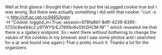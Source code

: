 Well at first glance i thought that i have to put the isLogged cookie true but i was wrong.
But there was actually something i did with that cookie: "curl -s -v http://ctf.ac.upt.ro:9465/login \
  -H "Cookie: logged_in=True; session=978fa8b1-8dff-4239-8395-5733c8ed44c2.y97WYSrEJ78X6o6v0Xt2HCM-M"
" which revealed me that there is a /gallery endpoint. So i went there without bothering to change the values of the cookies in my browser and I saw some photos and i searched for a qr and found one again:)
That s pretty much it. Thanks a lot for the organizers
